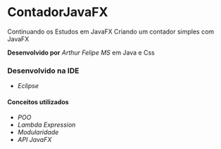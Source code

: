 # ContadorJavaFX
Continuando os Estudos em JavaFX
Criando um contador simples com JavaFX

**Desenvolvido por** *Arthur Felipe MS* em Java e Css

### Desenvolvido na IDE

* *Eclipse*

#### Conceitos utilizados 

* *POO*
* *Lambda Expression*
* *Modularidade*
* *API JavaFX*
